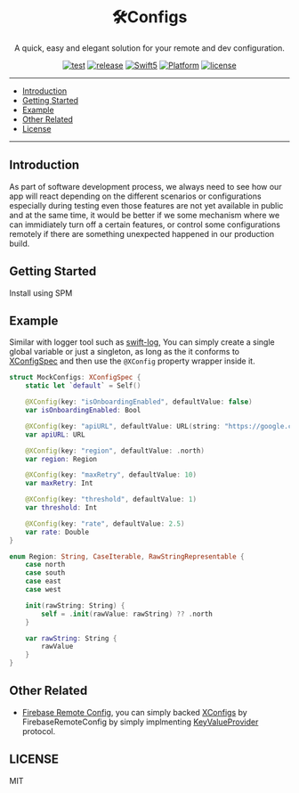 <h1 align="center">🛠Configs</h1>
<p align="center">A quick, easy and elegant solution for your remote and dev configuration.</p>
<p align="center">
  <a href="https://github.com/michaelhenry/XConfigs/actions"><img alt="test" src="https://github.com/michaelhenry/XConfigs/workflows/test/badge.svg"></a>
  <a href="https://github.com/michaelhenry/XConfigs/releases/latest"><img alt="release" src="https://img.shields.io/github/v/release/michaelhenry/XConfigs.svg"/></a>
  <a href="https://developer.apple.com/swift"><img alt="Swift5" src="https://img.shields.io/badge/language-Swift5-orange.svg"></a>
  <a href="https://developer.apple.com"><img alt="Platform" src="https://img.shields.io/badge/platform-iOS-green.svg"></a>
  <a href="LICENSE"><img alt="license" src="https://img.shields.io/badge/license-MIT-black.svg"></a>
</p>

---

- [Introduction](#introduction)
- [Getting Started](#getting-started)
- [Example](#example)
- [Other Related](#other-related)
- [License](#license)

---

## Introduction

As part of software development process, we always need to see how our app will react depending on the different scenarios or configurations especially during testing even those features are not yet available in public and at the same time, it would be better if we some mechanism where we can immidiately turn off a certain features, or control some configurations remotely if there are something unexpected happened in our production build.

## Getting Started

Install using SPM

## Example

Similar with logger tool such as [swift-log](https://github.com/apple/swift-log), You can simply create a single global variable or just a singleton, as long as the it conforms to [XConfigSpec](Sources/XConfigs/Protocols/XConfigsSpec.swift) and then use the `@XConfig` property wrapper inside it.

```swift
struct MockConfigs: XConfigSpec {
    static let `default` = Self()

    @XConfig(key: "isOnboardingEnabled", defaultValue: false)
    var isOnboardingEnabled: Bool

    @XConfig(key: "apiURL", defaultValue: URL(string: "https://google.com")!)
    var apiURL: URL

    @XConfig(key: "region", defaultValue: .north)
    var region: Region

    @XConfig(key: "maxRetry", defaultValue: 10)
    var maxRetry: Int

    @XConfig(key: "threshold", defaultValue: 1)
    var threshold: Int

    @XConfig(key: "rate", defaultValue: 2.5)
    var rate: Double
}

enum Region: String, CaseIterable, RawStringRepresentable {
    case north
    case south
    case east
    case west

    init(rawString: String) {
        self = .init(rawValue: rawString) ?? .north
    }

    var rawString: String {
        rawValue
    }
}
```

## Other Related

- [Firebase Remote Config](https://firebase.google.com/docs/remote-config), you can simply backed [XConfigs](https://github.com/michaelhenry/XConfigs) by FirebaseRemoteConfig by simply implmenting [KeyValueProvider](Sources/XConfigs/Protocols/KeyValueProvider.swift) protocol.


## LICENSE

MIT